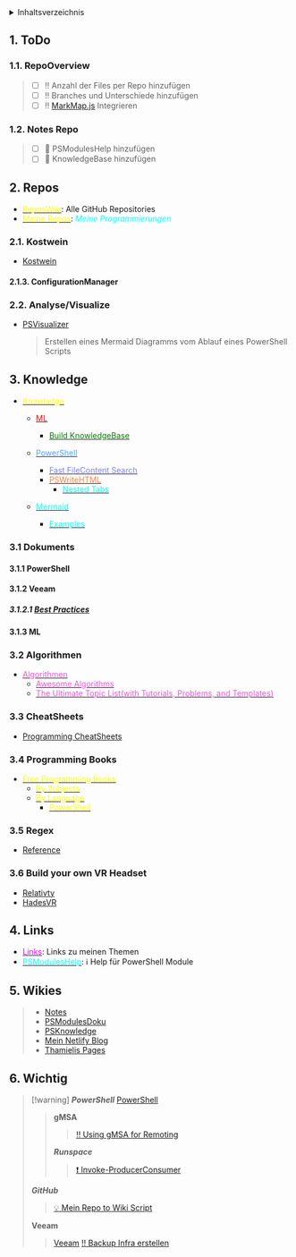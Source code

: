 <details>
<summary>Inhaltsverzeichnis</summary>

- [1. ToDo](#1-todo)
  - [1.1. RepoOverview](#11-repooverview)
  - [1.2. Notes Repo](#12-notes-repo)
- [2. Repos](#2-repos)
  - [2.1. Kostwein](#21-kostwein)
    - [2.1.3. ConfigurationManager](#213-configurationmanager)
  - [2.2. Analyse/Visualize](#22-analysevisualize)
- [3. Knowledge](#3-knowledge)
  - [3.1 Dokuments](#31-dokuments)
    - [3.1.1 PowerShell](#311-powershell)
    - [3.1.2 Veeam](#312-veeam)
      - [3.1.2.1 Best Practices](#3121-best-practices)
    - [3.1.3 ML](#313-ml)
  - [3.2 Algorithmen](#32-algorithmen)
  - [3.3 CheatSheets](#33-cheatsheets)
  - [3.4 Programming Books](#34-programming-books)
  - [3.5 Regex](#35-regex)
  - [3.6 Build your own VR Headset](#36-build-your-own-vr-headset)
- [4. Links](#4-links)
- [5. Wikies](#5-wikies)
- [6. Wichtig](#6-wichtig)

</details>

## 1. ToDo

### 1.1. RepoOverview
  >
  > - [ ] :bangbang: Anzahl der Files per Repo hinzufügen
  > - [ ] :bangbang: Branches und Unterschiede hinzufügen
  > - [ ] :bangbang: [MarkMap.js](<https://markmap.js.org>) Integrieren
  >
### 1.2. Notes Repo
  >
  > - [ ] :memo: PSModulesHelp hinzufügen
  > - [ ] :memo: KnowledgeBase hinzufügen

## 2. Repos

- [<span style="color:yellow">ReposWiki</span>](<ReposWiki/ReposWiki.md>): Alle GitHub Repositories
- [<span style="color:yellow">Meine Repos</span>](ReposWiki/Repositories.md): <span style="color:cyan">*Meine Programmierungen*</span>

### 2.1. Kostwein

- [Kostwein](/%2F/Kostwein.md)

#### 2.1.3. ConfigurationManager

### 2.2. Analyse/Visualize

- [PSVisualizer](<https://github.com/In-Pro-Org/PSVisualizer>)
  > Erstellen eines Mermaid Diagramms vom Ablauf eines PowerShell Scripts

## 3. Knowledge

- [<span style="color:yellow">Knowledge</span>](<Knowledge/Knowledge.md>)
  - [<span style="color:red">ML</span>](<Knowledge/ML/ML.md>)
    - [<span style="color:green">Build KnowledgeBase</span>](<Knowledge/ML/How I Turned My Companys Docs into a Searchable Database with OpenAI.md>)
  - [<span style="color:#4da6ff">PowerShell</span>](<Knowledge/PowerShell/PowerShell.md>)
    - [<span style="color:#7d7dff">Fast FileContent Search</span>](https://www.leeholmes.com/scour-fast-personal-local-content-searches/)
    - [<span style="color:#ff8040">PSWriteHTML</span>](Knowledge/PowerShell/PSWriteHTML/)
      - [<span style="color:cyan">Nested Tabs</span>](<Knowledge/PowerShell/PSWriteHTML/Nested Tabs, Diagram Updates, Diagram Events, Calendar Object and more in PSWriteHTML.md>)
    
  - [<span style="color:cyan">Mermaid</span>](<Knowledge/Mermaid/Mermaid.md>)
    - [<span style="color:cyan">Examples</span>](<Knowledge/Mermaid/MermaidOnGitHubExamples.md>)

### 3.1 Dokuments

#### 3.1.1 PowerShell

#### 3.1.2 Veeam

##### 3.1.2.1 [Best Practices](<Knowledge\Veeam\Best Practices\index.md>)

#### 3.1.3 ML

### 3.2 Algorithmen

- [<span style="color:rgb(241, 82, 220)">Algorithmen</span>](/%2F/Algorithmen.md)
  - [<span style="color:rgb(241, 82, 220)">Awesome Algorithms</span>](<https://github.com/tayllan/awesome-algorithms>)
  - [<span style="color:rgb(241, 82, 220)">The Ultimate Topic List(with Tutorials, Problems, and Templates)</span>](<https://blog.shahjalalshohag.com/topic-list/>)

### 3.3 CheatSheets

- [Programming CheatSheets](https://github.com/EbookFoundation/free-programming-books/blob/8366c91ffb66e43471ef26b578c03dff0fe8a4ef/more/free-programming-cheatsheets.md)

### 3.4 Programming Books

- [<span style="color:yellow">Free Programming Books</span>](<https://github.com/EbookFoundation/free-programming-books>)
  - [<span style="color:yellow">By Subjects</span>](<https://github.com/EbookFoundation/free-programming-books/blob/8366c91ffb66e43471ef26b578c03dff0fe8a4ef/books/free-programming-books-subjects.md>)
  - [<span style="color:yellow">By Language</span>](<https://github.com/EbookFoundation/free-programming-books/blob/8366c91ffb66e43471ef26b578c03dff0fe8a4ef/books/free-programming-books-langs.md>)
    - [<span style="color:yellow">PowerShell</span>](<https://github.com/EbookFoundation/free-programming-books/blob/main/books/free-programming-books-langs.md#powershell>)

### 3.5 Regex
- [Reference](https://learn.microsoft.com/en-us/dotnet/standard/base-types/regular-expression-language-quick-reference)

### 3.6 Build your own VR Headset

- [Relativty](<https://github.com/relativty/Relativty>)
- [HadesVR](<https://github.com/HadesVR/HadesVR>)

## 4. Links

- [<span style="color:magenta">Links</span>](<Links/LinksWiki.md>): Links zu meinen Themen
- [<span style="color:cyan">PSModulesHelp</span>](<PSModulesHelp/ModuleDoku.md>): :information_source: Help für PowerShell Module

## 5. Wikies
  >
  > - [Notes](https://github.com/thamielis/Notes)
  > - [PSModulesDoku](https://thamielis.github.io/PSModulesDoku/)
  > - [PSKnowledge](https://thamielis.github.io/PSKnowledge/ClassExplorer/gasm.html)
  > - [Mein Netlify Blog](<https://blog.in-pro.org>)
  > - [Thamielis Pages](<https://thamielis.github.io>)

## 6. Wichtig
>
>[!warning]
>***PowerShell***
>[PowerShell](Links/PowerShell%20Links.md)
>>**gMSA**
>>>[:bangbang: Using gMSA for Remoting](Knowledge/PowerShell/gMSA/Using%20Group%20Managed%20Service%20Accounts%20(gMSAs)%20for%20PowerShell%20Remoting.md)
>>
>>***Runspace***
>>>[:exclamation: Invoke-ProducerConsumer](Scripts/Invoke-ProducerConsumer.ps1)
>>
>***GitHub***
>>[:bulb: Mein Repo to Wiki Script](https://github.com/thamielis/PSRepoOverview)
>
>**Veeam**
>>[Veeam](Links/Veeam.md)
>>[:bangbang: Backup Infra erstellen](<https://jorgedelacruz.uk/2020/03/09/veeam-how-to-design-and-implement-a-backup-system-based-on-sla-policies-part-i-design-architecture-and-tagging-in-vsphere>)
>
